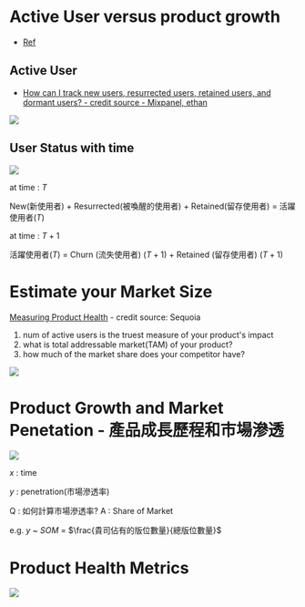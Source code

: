 # Active User versus product growth

* [Ref](https://docs.google.com/presentation/d/1xTd4tK_o9vfQvUOQMgYMbMYAItd3bn-g5VPiMxaV9BU/edit#slide=id.g1098e4afe29_0_7)

## Active User

* [How can I track new users, resurrected users, retained users, and dormant users? - credit source - Mixpanel, ethan](https://mixpanel.com/content/guide-to-product-analytics/chapter_3/#track-new-resurrected-retained-dormant-users)

<img src='./assets/add1_1.png'></img>

## User Status with time

<img src='./assets/add1_2.png'></img>

at time : $T$ 

New(新使用者) + Resurrected(被喚醒的使用者) + Retained(留存使用者) = 活躍使用者$(T)$

at time : $T+1$

活躍使用者$(T)$ = Churn (流失使用者) $(T+1)$ + Retained (留存使用者) $(T+1)$

# Estimate your Market Size

[Measuring Product Health](https://medium.com/sequoia-capital/measuring-product-health-626b2186cece) - credit source: Sequoia

1. num of active users is the truest measure of your product's impact
2. what is total addressable market(TAM) of your product?
3. how much of the market share does your competitor have?

<img src='./assets/add1_5.png'></img>

# Product Growth and Market Penetation - 產品成長歷程和市場滲透


<img src='./assets/add1_3.png'></img>

$x$ : time

$y$ : penetration(市場滲透率)

Q : 如何計算市場滲透率?
A : Share of Market 

e.g. $y$ ~ $SOM$ = $\frac{貴司佔有的版位數量}{總版位數量}$

# Product Health Metrics

<img src='./assets/add1_4.png'></img>
